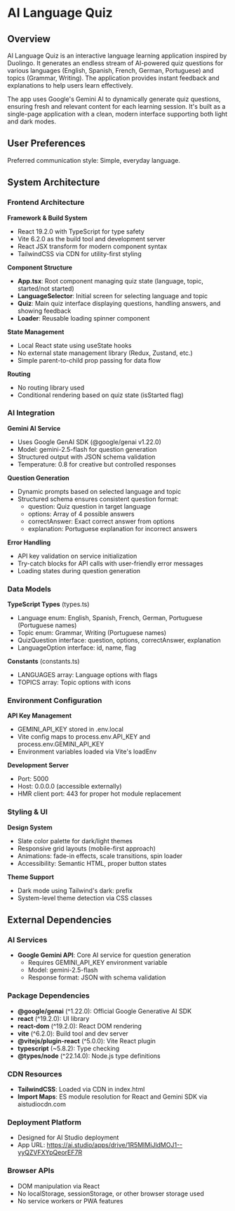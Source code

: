 # AI Language Quiz

## Overview

AI Language Quiz is an interactive language learning application inspired by Duolingo. It generates an endless stream of AI-powered quiz questions for various languages (English, Spanish, French, German, Portuguese) and topics (Grammar, Writing). The application provides instant feedback and explanations to help users learn effectively.

The app uses Google's Gemini AI to dynamically generate quiz questions, ensuring fresh and relevant content for each learning session. It's built as a single-page application with a clean, modern interface supporting both light and dark modes.

## User Preferences

Preferred communication style: Simple, everyday language.

## System Architecture

### Frontend Architecture

**Framework & Build System**
- React 19.2.0 with TypeScript for type safety
- Vite 6.2.0 as the build tool and development server
- React JSX transform for modern component syntax
- TailwindCSS via CDN for utility-first styling

**Component Structure**
- **App.tsx**: Root component managing quiz state (language, topic, started/not started)
- **LanguageSelector**: Initial screen for selecting language and topic
- **Quiz**: Main quiz interface displaying questions, handling answers, and showing feedback
- **Loader**: Reusable loading spinner component

**State Management**
- Local React state using useState hooks
- No external state management library (Redux, Zustand, etc.)
- Simple parent-to-child prop passing for data flow

**Routing**
- No routing library used
- Conditional rendering based on quiz state (isStarted flag)

### AI Integration

**Gemini AI Service**
- Uses Google GenAI SDK (@google/genai v1.22.0)
- Model: gemini-2.5-flash for question generation
- Structured output with JSON schema validation
- Temperature: 0.8 for creative but controlled responses

**Question Generation**
- Dynamic prompts based on selected language and topic
- Structured schema ensures consistent question format:
  - question: Quiz question in target language
  - options: Array of 4 possible answers
  - correctAnswer: Exact correct answer from options
  - explanation: Portuguese explanation for incorrect answers

**Error Handling**
- API key validation on service initialization
- Try-catch blocks for API calls with user-friendly error messages
- Loading states during question generation

### Data Models

**TypeScript Types** (types.ts)
- Language enum: English, Spanish, French, German, Portuguese (Portuguese names)
- Topic enum: Grammar, Writing (Portuguese names)
- QuizQuestion interface: question, options, correctAnswer, explanation
- LanguageOption interface: id, name, flag

**Constants** (constants.ts)
- LANGUAGES array: Language options with flags
- TOPICS array: Topic options with icons

### Environment Configuration

**API Key Management**
- GEMINI_API_KEY stored in .env.local
- Vite config maps to process.env.API_KEY and process.env.GEMINI_API_KEY
- Environment variables loaded via Vite's loadEnv

**Development Server**
- Port: 5000
- Host: 0.0.0.0 (accessible externally)
- HMR client port: 443 for proper hot module replacement

### Styling & UI

**Design System**
- Slate color palette for dark/light themes
- Responsive grid layouts (mobile-first approach)
- Animations: fade-in effects, scale transitions, spin loader
- Accessibility: Semantic HTML, proper button states

**Theme Support**
- Dark mode using Tailwind's dark: prefix
- System-level theme detection via CSS classes

## External Dependencies

### AI Services
- **Google Gemini API**: Core AI service for question generation
  - Requires GEMINI_API_KEY environment variable
  - Model: gemini-2.5-flash
  - Response format: JSON with schema validation

### Package Dependencies
- **@google/genai** (^1.22.0): Official Google Generative AI SDK
- **react** (^19.2.0): UI library
- **react-dom** (^19.2.0): React DOM rendering
- **vite** (^6.2.0): Build tool and dev server
- **@vitejs/plugin-react** (^5.0.0): Vite React plugin
- **typescript** (~5.8.2): Type checking
- **@types/node** (^22.14.0): Node.js type definitions

### CDN Resources
- **TailwindCSS**: Loaded via CDN in index.html
- **Import Maps**: ES module resolution for React and Gemini SDK via aistudiocdn.com

### Deployment Platform
- Designed for AI Studio deployment
- App URL: https://ai.studio/apps/drive/1R5MIMiJldMOJ1--yyQZVFXYpQeorEF7R

### Browser APIs
- DOM manipulation via React
- No localStorage, sessionStorage, or other browser storage used
- No service workers or PWA features